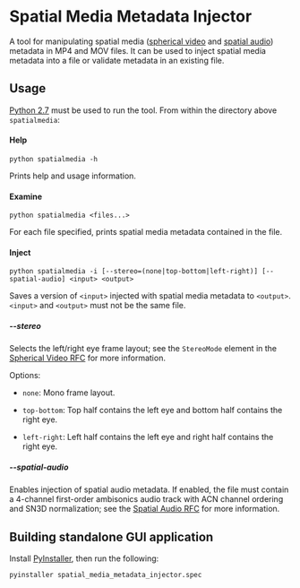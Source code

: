 # Spatial Media Metadata Injector

A tool for manipulating spatial media 
([spherical video](../docs/spherical-video-rfc.md) and
[spatial audio](../docs/spatial-audio-rfc.md)) metadata in MP4 and MOV files.
It can be used to inject spatial media metadata into a file or validate metadata
in an existing file.

## Usage

[Python 2.7](https://www.python.org/downloads/) must be used to run the tool.
From within the directory above `spatialmedia`:

#### Help

    python spatialmedia -h

Prints help and usage information.

#### Examine

    python spatialmedia <files...>

For each file specified, prints spatial media metadata contained in the file.

#### Inject

    python spatialmedia -i [--stereo=(none|top-bottom|left-right)] [--spatial-audio] <input> <output>

Saves a version of `<input>` injected with spatial media metadata to `<output>`.
`<input>` and `<output>` must not be the same file.

##### --stereo

Selects the left/right eye frame layout; see the `StereoMode` element in the
[Spherical Video RFC](../docs/spherical-video-rfc.md) for more information.

Options:

- `none`: Mono frame layout.

- `top-bottom`: Top half contains the left eye and bottom half contains the
right eye.

- `left-right`: Left half contains the left eye and right half contains the
right eye.

##### --spatial-audio

Enables injection of spatial audio metadata. If enabled, the file must contain a
4-channel first-order ambisonics audio track with ACN channel ordering and SN3D
normalization; see the [Spatial Audio RFC](../docs/spatial-audio-rfc.md) for
more information.

## Building standalone GUI application

Install [PyInstaller](http://pythonhosted.org/PyInstaller/), then run the
following:

    pyinstaller spatial_media_metadata_injector.spec
